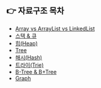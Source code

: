 ## 👉 자료구조 목차

- [Array vs ArrayList vs LinkedList]()
- [스택 & 큐]()
- [힙(Heap)]()
- [Tree]()
- [해시(Hash)]()
- [트라이(Trie)]()
- [B-Tree & B+Tree](https://github.com/corrvax/ComputerScienceStudy/blob/main/computerStructure/Btree.md)
- [Graph]()

